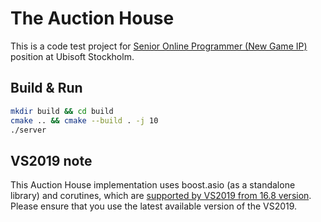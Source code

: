 # The Auction House

This is a code test project for [Senior Online Programmer (New Game IP)](https://www.ubisoft.com/en-us/company/careers/search/743999932289413-senior-online-programmer-new-game-ip-) position at Ubisoft Stockholm.

## Build & Run

```sh
mkdir build && cd build
cmake .. && cmake --build . -j 10
./server
```

## VS2019 note

This Auction House implementation uses boost.asio (as a standalone library) and corutines, which are [supported by VS2019 from 16.8 version](https://learn.microsoft.com/en-us/cpp/overview/visual-cpp-language-conformance?view=msvc-170). Please ensure that you use the latest available version of the VS2019.
